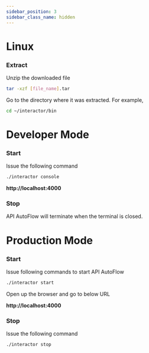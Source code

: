 ```yaml
---
sidebar_position: 3
sidebar_class_name: hidden
---
```

# Linux

### **Extract**

Unzip the downloaded file

```bash
tar -xzf [file_name].tar
```

Go to the directory where it was extracted. For example,

```bash
cd ~/interactor/bin
```

# **Developer Mode**

### **Start**

Issue the following command

```bash
./interactor console
```

**http://localhost:4000**

### **Stop**

API AutoFlow will terminate when the terminal is closed.

# **Production Mode**

### **Start**

Issue following commands to start API AutoFlow

```bash
./interactor start
```

Open up the browser and go to below URL

**http://localhost:4000**

### **Stop**

Issue the following command

```bash
./interactor stop
```



